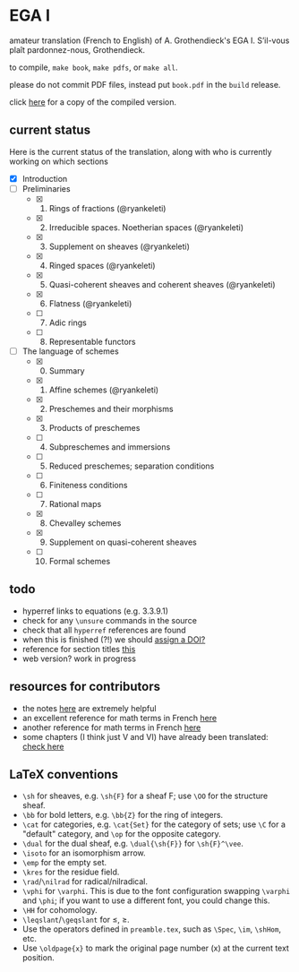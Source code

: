 # EGA I

amateur translation (French to English) of A. Grothendieck's EGA I.
S’il-vous plaît pardonnez-nous, Grothendieck.

to compile, `make book`, `make pdfs`, or `make all`.

please do not commit PDF files, instead put `book.pdf` in the `build` release.

click [here](https://github.com/ryankeleti/ega/releases/download/build/book.pdf) for a copy of the compiled version.

## current status

Here is the current status of the translation, along with who is currently working on which sections

- [x] Introduction
- [ ] Preliminaries
    + [x] 1. Rings of fractions (@ryankeleti)
    + [x] 2. Irreducible spaces. Noetherian spaces (@ryankeleti)
    + [x] 3. Supplement on sheaves (@ryankeleti)
    + [x] 4. Ringed spaces (@ryankeleti)
    + [x] 5. Quasi-coherent sheaves and coherent sheaves (@ryankeleti)
    + [x] 6. Flatness (@ryankeleti)
    + [ ] 7. Adic rings
    + [ ] 8. Representable functors
- [ ] The language of schemes
    + [x] 0. Summary
    + [x] 1. Affine schemes (@ryankeleti)
    + [x] 2. Preschemes and their morphisms
    + [x] 3. Products of preschemes
    + [ ] 4. Subpreschemes and immersions
    + [ ] 5. Reduced preschemes; separation conditions
    + [ ] 6. Finiteness conditions
    + [ ] 7. Rational maps
    + [x] 8. Chevalley schemes
    + [x] 9. Supplement on quasi-coherent sheaves
    + [ ] 10. Formal schemes

## todo

- hyperref links to equations (e.g. 3.3.9.1)
- check for any `\unsure` commands in the source
- check that all `hyperref` references are found
- when this is finished (?!) we should [assign a DOI?](https://guides.github.com/activities/citable-code/)
- reference for section titles [this](https://stacky.net/wiki/index.php?title=EGA_contents)
- web version? work in progress

## resources for contributors

- the notes [here](https://math.berkeley.edu/~mhaiman/math256-fall18-spring19/) are extremely helpful
- an excellent reference for math terms in French [here](http://www-users.math.umn.edu/~kwlan/documents/french-glossary.pdf)
- another reference for math terms in French [here](https://ensiwiki.ensimag.fr/index.php?title=Lexique_scientifique_fran%C3%A7ais-anglais)
- some chapters (I think just V and VI) have already been translated: [check here](https://webusers.imj-prg.fr/~leila.schneps/grothendieckcircle/pubtexts.php)

## LaTeX conventions
- `\sh` for sheaves, e.g. `\sh{F}` for a sheaf F; use `\OO` for the structure sheaf.
- `\bb` for bold letters, e.g. `\bb{Z}` for the ring of integers.
- `\cat` for categories, e.g. `\cat{Set}` for the category of sets; use `\C` for a "default" category, and `\op` for the opposite category.
- `\dual` for the dual sheaf, e.g. `\dual{\sh{F}}` for `\sh{F}^\vee`.
- `\isoto` for an isomorphism arrow.
- `\emp` for the empty set.
- `\kres` for the residue field.
- `\rad`/`\nilrad` for radical/nilradical.
- `\vphi` for `\varphi`. This is due to the font configuration swapping `\varphi` and `\phi`; if you want to use a different font, you could change this.
- `\HH` for cohomology.
- `\leqslant`/`\geqslant` for ≤, ≥.
- Use the operators defined in `preamble.tex`, such as `\Spec`, `\im`, `\shHom`, etc.
- Use `\oldpage{x}` to mark the original page number (x) at the current text position.


